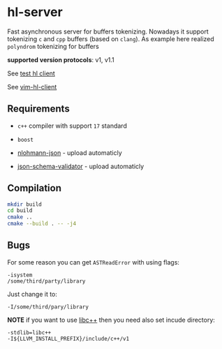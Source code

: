 # hl-server

Fast asynchronous server for buffers tokenizing.
Nowadays it support tokenizing `c` and `cpp` buffers (based on `clang`).
As example here realized `polyndrom` tokenizing for buffers

__supported version protocols__: v1, v1.1

See [test hl client](test/simple_hl_client)

See [vim-hl-client](https://github.com/andrejlevkovitch/vim-hl-client)

## Requirements

- `c++` compiler with support `17` standard

- `boost`

- [nlohmann-json](https://github.com/nlohmann/json) - upload automaticly

- [json-schema-validator](https://github.com/pboettch/json-schema-validator) - upload automaticly


## Compilation

```sh
mkdir build
cd build
cmake ..
cmake --build . -- -j4
```


## Bugs

For some reason you can get `ASTReadError` with using flags:

```
-isystem
/some/third/party/library
```

Just change it to:

```
-I/some/third/pary/library
```


__NOTE__ if you want to use [libc++](https://libcxx.llvm.org/docs/UsingLibcxx.html)
then you need also set incude directory:

```
-stdlib=libc++
-I${LLVM_INSTALL_PREFIX}/include/c++/v1
```
